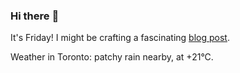 ### Hi there :wave:

It's Friday! I might be crafting a fascinating [blog post](https://benjaminwuethrich.dev).

Weather in Toronto: patchy rain nearby, at +21°C.
